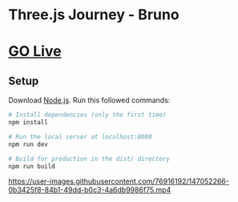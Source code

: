 # Three.js Journey - Bruno
# <a href="https://prankush-milkyway.netlify.app/" target="" >GO Live</a>
## Setup
Download [Node.js](https://nodejs.org/en/download/).
Run this followed commands:

``` bash
# Install dependencies (only the first time)
npm install

# Run the local server at localhost:8080
npm run dev

# Build for production in the dist/ directory
npm run build
```
https://user-images.githubusercontent.com/76916192/147052266-0b3425f8-84b1-49dd-b0c3-4a6db9986f75.mp4

